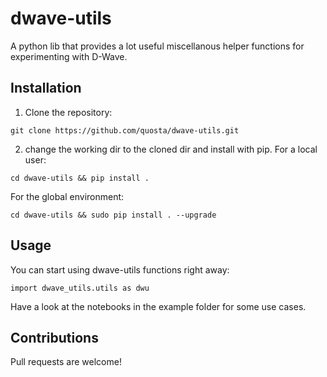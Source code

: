 # dwave-utils

A python lib that provides a lot useful miscellanous helper functions for experimenting with D-Wave.

## Installation

1) Clone the repository:
```
git clone https://github.com/quosta/dwave-utils.git
```
2) change the working dir to the cloned dir and install with pip.
For a local user:
```
cd dwave-utils && pip install .
```
For the global environment:
```
cd dwave-utils && sudo pip install . --upgrade
```
## Usage
You can start using dwave-utils functions right away:
```
import dwave_utils.utils as dwu
```

Have a look at the notebooks in the example folder for some use cases.


## Contributions

Pull requests are welcome!
